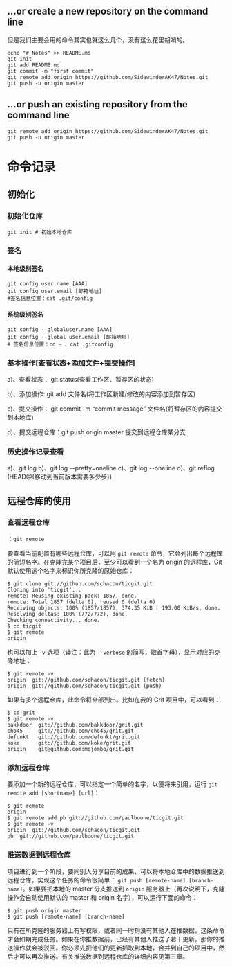 ## …or create a new repository on the command line

但是我们主要会用的命令其实也就这么几个，没有这么花里胡哨的。

```shell
echo "# Notes" >> README.md
git init
git add README.md
git commit -m "first commit"
git remote add origin https://github.com/SidewinderAK47/Notes.git
git push -u origin master
```

## …or push an existing repository from the command line

```shell
git remote add origin https://github.com/SidewinderAK47/Notes.git
git push -u origin master
```

# 命令记录

## 初始化
### 初始化仓库
```shell
git init # 初始本地仓库 
```
### 签名
#### 本地级别签名
```shell
git config user.name [AAA]
git config user.email [邮箱地址]
#签名信息位置：cat .git/config
```
#### 系统级别签名
```shell
git config --globaluser.name [AAA]
git config --global user.email [邮箱地址]
# 签名信息位置：cd ~ 、cat .gitconfig
```
### 基本操作[查看状态+添加文件+提交操作]
a)、查看状态： git status(查看工作区、暂存区的状态)

b)、添加操作: git add 文件名(将工作区新建/修改的内容添加到暂存区)

c)、提交操作： git commit -m “commit message” 文件名(将暂存区的内容提交到本地库)

d)、提交远程仓库：git push origin master  提交到远程仓库某分支

### 历史操作记录查看
a)、git log
b)、git log --pretty=oneline
c)、git log --oneline
d)、git reflog (HEAD@{移动到当前版本需要多少步})

## 远程仓库的使用

### 查看远程仓库

：`git remote`

要查看当前配置有哪些远程仓库，可以用 `git remote` 命令，它会列出每个远程库的简短名字。在克隆完某个项目后，至少可以看到一个名为 origin 的远程库，Git 默认使用这个名字来标识你所克隆的原始仓库：

```
$ git clone git://github.com/schacon/ticgit.git
Cloning into 'ticgit'...
remote: Reusing existing pack: 1857, done.
remote: Total 1857 (delta 0), reused 0 (delta 0)
Receiving objects: 100% (1857/1857), 374.35 KiB | 193.00 KiB/s, done.
Resolving deltas: 100% (772/772), done.
Checking connectivity... done.
$ cd ticgit
$ git remote
origin
```

也可以加上 `-v` 选项（译注：此为 `--verbose` 的简写，取首字母），显示对应的克隆地址：

```shell
$ git remote -v
origin  git://github.com/schacon/ticgit.git (fetch)
origin  git://github.com/schacon/ticgit.git (push)
```

如果有多个远程仓库，此命令将全部列出。比如在我的 Grit 项目中，可以看到：

```
$ cd grit
$ git remote -v
bakkdoor  git://github.com/bakkdoor/grit.git
cho45     git://github.com/cho45/grit.git
defunkt   git://github.com/defunkt/grit.git
koke      git://github.com/koke/grit.git
origin    git@github.com:mojombo/grit.git
```

### 添加远程仓库

要添加一个新的远程仓库，可以指定一个简单的名字，以便将来引用，运行 `git remote add [shortname] [url]`：

```
$ git remote
origin
$ git remote add pb git://github.com/paulboone/ticgit.git
$ git remote -v
origin  git://github.com/schacon/ticgit.git
pb  git://github.com/paulboone/ticgit.git
```

### 推送数据到远程仓库

项目进行到一个阶段，要同别人分享目前的成果，可以将本地仓库中的数据推送到远程仓库。实现这个任务的命令很简单： `git push [remote-name] [branch-name]`。如果要把本地的 master 分支推送到 `origin` 服务器上（再次说明下，克隆操作会自动使用默认的 master 和 origin 名字），可以运行下面的命令：

```
$ git push origin master
$ git push [remote-name] [branch-name]
```

只有在所克隆的服务器上有写权限，或者同一时刻没有其他人在推数据，这条命令才会如期完成任务。如果在你推数据前，已经有其他人推送了若干更新，那你的推送操作就会被驳回。你必须先把他们的更新抓取到本地，合并到自己的项目中，然后才可以再次推送。有关推送数据到远程仓库的详细内容见第三章。